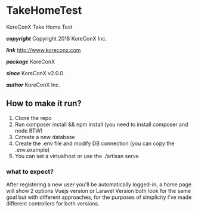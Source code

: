 # TakeHomeTest
KoreConX Take Home Test 

***copyright***     Copyright 2018 KoreConX Inc. 

 ***link***          http://www.koreconx.com

 ***package***       KoreConX

 ***since***         KoreConX v2.0.0

 ***author***        KoreConX Inc.


## How to make it run?

1. Clone the repo
1. Run composer install && npm install (you need to install composer and node BTW)
1. Ccreate a new database
1. Create the .env file and modify DB connection (you can copy the .env.example)
1. You can set a virtualhost or use the ./artisan serve

### what to expect?
After registering a new user you'll be automatically logged-in, a home page will show 2 options Vuejs version or Laravel Version both look for the same goal but with different approaches, for the purposes of simplicity I've made different controllers for both versions.

